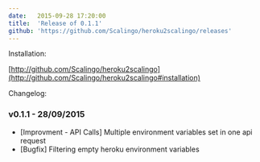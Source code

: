 ```yaml
---
date:	2015-09-28 17:20:00
title:	'Release of 0.1.1'
github: 'https://github.com/Scalingo/heroku2scalingo/releases'
---
```


Installation:

[http://github.com/Scalingo/heroku2scalingo](http://github.com/Scalingo/heroku2scalingo#installation)

Changelog:

### v0.1.1 - 28/09/2015

* [Improvment - API Calls] Multiple environment variables set in one api request
* [Bugfix] Filtering empty heroku environment variables
